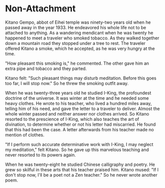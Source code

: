 # Non-Attachment

Kitano Gempo, abbot of Eihei temple was ninety-two years old when he passed away in the year 1933. He endeavored his whole life not to be attached to anything. As a wandering mendicant when he was twenty he happened to meet a traveler who smoked tobacco. As they walked together down a mountain road they stopped under a tree to rest. The traveler offered Kitano a smoke, which he accepted, as he was very hungry at the time.

"How pleasant this smoking is," he commented. The other gave him an extra pipe and tobacco and they parted.

Kitano felt: "Such pleasant things may disturb meditation. Before this goes too far, I will stop now." So he threw the smoking outfit away.

When he was twenty-three years old he studied I-King, the profoundest doctrine of the universe. It was winter at the time and he needed some heavy clothes. He wrote to his teacher, who lived a hundred miles away, telling him of his need, and gave the letter to a traveler to deliver. Almost the whole winter passed and neither answer nor clothes arrived. So Kitano resorted to the prescience of I-King, which also teaches the art of divination, to determine whether or not his letter had miscarried. He found that this had been the case. A letter afterwards from his teacher made no mention of clothes.

"If I perform such accurate determinative work with I-King, I may neglect my meditation," felt Kitano. So he gave up this marvelous teaching and never resorted to its powers again.

When he was twenty-eight he studied Chinese calligraphy and poetry. He grew so skilful in these arts that his teacher praised him. Kitano mused: "If I don't stop now, I'll be a poet not a Zen teacher." So he never wrote another poem.
